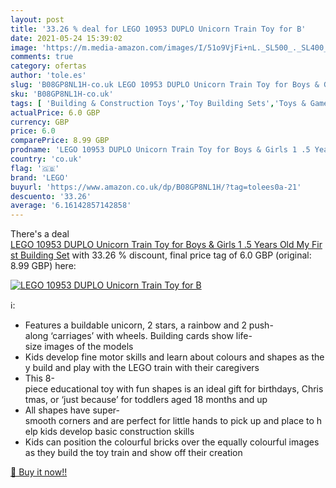 ```yaml
---
layout: post
title: '33.26 % deal for LEGO 10953 DUPLO Unicorn Train Toy for B'
date: 2021-05-24 15:39:02
image: 'https://m.media-amazon.com/images/I/51o9VjFi+nL._SL500_._SL400_.jpg'
comments: true
category: ofertas
author: 'tole.es'
slug: 'B08GP8NL1H-co.uk LEGO 10953 DUPLO Unicorn Train Toy for Boys & Girls 1...'
sku: 'B08GP8NL1H-co.uk'
tags: [ 'Building & Construction Toys','Toy Building Sets','Toys & Games','Toys Store','lego', ]
actualPrice: 6.0 GBP
currency: GBP
price: 6.0
comparePrice: 8.99 GBP
prodname: 'LEGO 10953 DUPLO Unicorn Train Toy for Boys & Girls 1 .5 Years Old My First Building Set'
country: 'co.uk'
flag: '🇬🇧'
brand: 'LEGO'
buyurl: 'https://www.amazon.co.uk/dp/B08GP8NL1H/?tag=tolees0a-21'
descuento: '33.26'
average: '6.16142857142858'
---
```


There's a deal [LEGO 10953 DUPLO Unicorn Train Toy for Boys & Girls 1 .5 Years Old My First Building Set](https://www.amazon.co.uk/dp/B08GP8NL1H/?tag=tolees0a-21)  with  33.26 % discount, final price tag of  6.0 GBP (original: 8.99 GBP) here:

[![LEGO 10953 DUPLO Unicorn Train Toy for B](https://m.media-amazon.com/images/I/51o9VjFi+nL._SL500_._SL400_.jpg)](https://www.amazon.co.uk/dp/B08GP8NL1H/?tag=tolees0a-21)

ℹ️:

- Features a buildable unicorn, 2 stars, a rainbow and 2 push-along ‘carriages’ with wheels. Building cards show life-size images of the models
- Kids develop fine motor skills and learn about colours and shapes as they build and play with the LEGO train with their caregivers
- This 8-piece educational toy with fun shapes is an ideal gift for birthdays, Christmas, or ‘just because’ for toddlers aged 18 months and up
- All shapes have super-smooth corners and are perfect for little hands to pick up and place to help kids develop basic construction skills
- Kids can position the colourful bricks over the equally colourful images as they build the toy train and show off their creation

[🛒 Buy it now!!](https://www.amazon.co.uk/dp/B08GP8NL1H/?tag=tolees0a-21)

